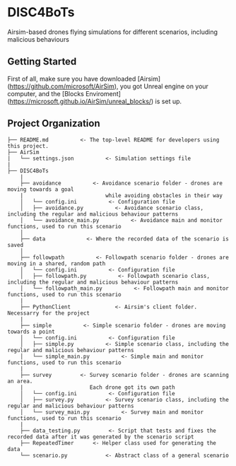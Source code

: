 # DISC4BoTs
Airsim-based drones flying simulations for different scenarios, including malicious behaviours

## Getting Started
First of all, make sure you have downloaded [Airsim] (https://github.com/microsoft/AirSim), you got Unreal engine on your computer, and the [Blocks Enviroment] (https://microsoft.github.io/AirSim/unreal_blocks/) is set up.

## Project Organization

    ├── README.md          <- The top-level README for developers using this project.
    ├── AirSim
    |   └── settings.json          <- Simulation settings file
    |
    ├── DISC4BoTs
        |
        ├── avoidance          <- Avoidance scenario folder - drones are moving towards a goal 
        |                          while avoiding obstacles in their way          
        │   └── config.ini          <- Configuration file
        │   ├── avoidance.py          <- Avoidance scenario class, including the regular and malicious behaviour patterns
        │   └── avoidance_main.py          <- Avoidance main and monitor functions, used to run this scenario
        │
        ├── data             <- Where the recorded data of the scenario is saved
        │
        ├── followpath          <- Followpath scenario folder - drones are moving in a shared, random path
        │   └── config.ini          <- Configuration file
        │   ├── followpath.py          <- Followpath scenario class, including the regular and malicious behaviour patterns
        │   └── followpath_main.py          <- Followpath main and monitor functions, used to run this scenario
        |
        ├── PythonClient              <- Airsim's client folder. Necessarry for the project
        |
        ├── simple          <- Simple scenario folder - drones are moving towards a point
        │   └── config.ini          <- Configuration file
        │   ├── simple.py          <- Simple scenario class, including the regular and malicious behaviour patterns
        │   └── simple_main.py          <- Simple main and monitor functions, used to run this scenario
        |
        ├── survey         <- Survey scenario folder - drones are scanning an area.
        |                     Each drone got its own path
        │   └── config.ini          <- Configuration file
        │   ├── survey.py          <- Survey scenario class, including the regular and malicious behaviour patterns
        │   └── survey_main.py          <- Survey main and monitor functions, used to run this scenario
        |
        ├── data_testing.py         <- Script that tests and fixes the recorded data after it was generated by the scenario script
        ├── RepeatedTimer      <- Helper class used for generating the data
        └── scenario.py            <- Abstract class of a general scenario
    
